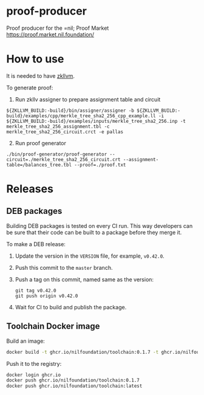 # proof-producer
Proof producer for the =nil; Proof Market https://proof.market.nil.foundation/ 
# How to use
It is needed to have [zkllvm](https://raw.githubusercontent.com/NilFoundation/zkllvm).

To generate proof:

1. Run zkllv assigner to prepare assignment table and circuit
```
${ZKLLVM_BUILD:-build}/bin/assigner/assigner -b ${ZKLLVM_BUILD:-build}/examples/cpp/merkle_tree_sha2_256_cpp_example.ll -i ${ZKLLVM_BUILD:-build}/examples/inputs/merkle_tree_sha2_256.inp -t merkle_tree_sha2_256_assignment.tbl -c merkle_tree_sha2_256_circuit.crct -e pallas
```
2. Run proof generator 
```
./bin/proof-generator/proof-generator --circuit=./merkle_tree_sha2_256_circuit.crt --assignment-table=/balances_tree.tbl --proof=./proof.txt
```

# Releases

## DEB packages

Building DEB packages is tested on every CI run.
This way developers can be sure that their code can be built to a package
before they merge it.

To make a DEB release:

1.  Update the version in the `VERSION` file, for example, `v0.42.0`.
2.  Push this commit to the `master` branch.
3.  Push a tag on this commit, named same as the version:

    ```
    git tag v0.42.0
    git push origin v0.42.0
    ```

4.  Wait for CI to build and publish the package.

## Toolchain Docker image

Build an image:

```bash
docker build -t ghcr.io/nilfoundation/toolchain:0.1.7 -t ghcr.io/nilfoundation/toolchain:latest .
```

Push it to the registry:

```bash
docker login ghcr.io
docker push ghcr.io/nilfoundation/toolchain:0.1.7 
docker push ghcr.io/nilfoundation/toolchain:latest
```